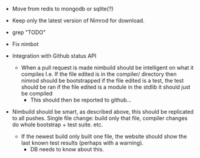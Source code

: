 * Move from redis to mongodb or sqlite(?)
* Keep only the latest version of Nimrod for download.
* grep "TODO"
* Fix nimbot
* Integration with Github status API
  * When a pull request is made nimbuild should be intelligent on what it compiles
    I.e. If the file edited is in the compiler/ directory then nimrod should be bootstrapped
    if the file edited is a test, the test should be ran
    if the file edited is a module in the stdlib it should just be compiled
    * This should then be reported to github...

* Nimbuild should be smart, as described above, this should be replicated to
  all pushes. Single file change: build only that file, compiler changes do whole bootstrap + test suite.
  etc.
  * If the newest build only built one file, the website should show the last known test results (perhaps with a warning).
    * DB needs to know about this.
